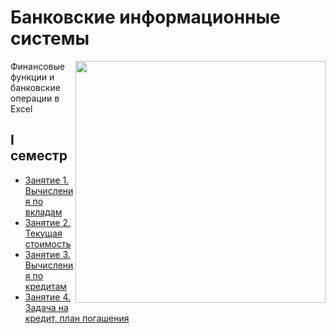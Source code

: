 # Банковские информационные системы

<img src="https://github.com/Cat-in-box/Financial-University/blob/png/git%20bis.png" align="right" width=400 height=387/>

Финансовые функции и банковские операции в Excel

## I семестр
* [Занятие 1. Вычисления по вкладам](https://github.com/Cat-in-box/Financial-University/blob/master/2%20%D0%BA%D1%83%D1%80%D1%81/%D0%91%D0%98%D0%A1/%D0%97%D0%B0%D0%BD%D1%8F%D1%82%D0%B8%D0%B5%201_%D0%92%D1%8B%D1%87%D0%B8%D1%81%D0%BB_%D0%BF%D0%BE_%D0%B2%D0%BA%D0%BB%D0%B0%D0%B4%D0%B0%D0%BC.xlsx)
* [Занятие 2. Текущая стоимость](https://github.com/Cat-in-box/Financial-University/blob/master/2%20%D0%BA%D1%83%D1%80%D1%81/%D0%91%D0%98%D0%A1/%D0%97%D0%B0%D0%BD%D1%8F%D1%82%D0%B8%D0%B5%202%20%D0%9F%D0%A1.xlsx)
* [Занятие 3. Вычисления по кредитам](https://github.com/Cat-in-box/Financial-University/blob/master/2%20%D0%BA%D1%83%D1%80%D1%81/%D0%91%D0%98%D0%A1/%D0%97%D0%B0%D0%BD%D1%8F%D1%82%D0%B8%D0%B5%203_%D0%92%D1%8B%D1%87%D0%B8%D1%81%D0%BB_%D0%BF%D0%BE_%D0%BA%D1%80%D0%B5%D0%B4%D0%B8%D1%82%D0%B0%D0%BC.xlsx)
* [Занятие 4. Задача на кредит, план погашения](https://github.com/Cat-in-box/Financial-University/blob/master/2%20%D0%BA%D1%83%D1%80%D1%81/%D0%91%D0%98%D0%A1/%D0%97%D0%B0%D0%BD%D1%8F%D1%82%D0%B8%D0%B5%204.xlsx)
